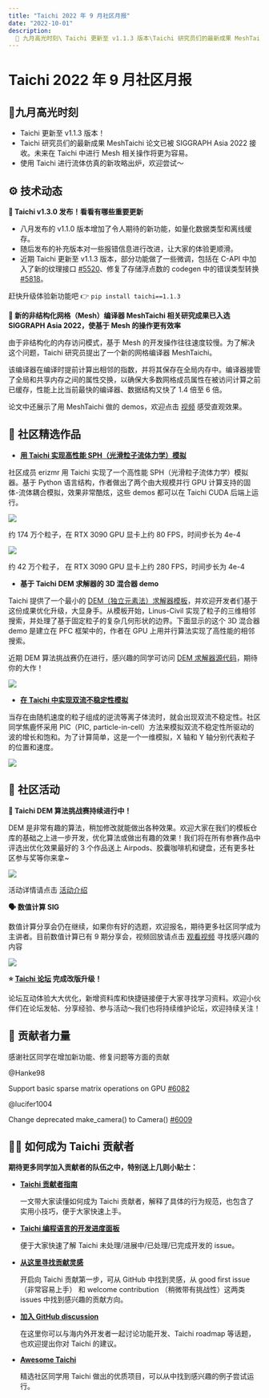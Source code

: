```yaml
---
title: "Taichi 2022 年 9 月社区月报"
date: "2022-10-01"
description:
  📌 九月高光时刻\ Taichi 更新至 v1.1.3 版本\Taichi 研究员们的最新成果 MeshTaichi 论文已被 SIGGRAPH Asia 2022 接收\使用 Taichi 进行流体仿真的新攻略出炉
---
```


# Taichi 2022 年 9 月社区月报

## 📌九月高光时刻

- Taichi 更新至 v1.1.3 版本！
- Taichi 研究员们的最新成果 MeshTaichi 论文已被 SIGGRAPH Asia 2022 接收。未来在 Taichi 中进行 Mesh 相关操作将更为容易。
- 使用 Taichi 进行流体仿真的新攻略出炉，欢迎尝试～

##  ⚙️ 技术动态

**🔧 Taichi v1.3.0 发布！看看有哪些重要更新**

- 八月发布的 v1.1.0 版本增加了令人期待的新功能，如量化数据类型和离线缓存。
- 随后发布的补充版本对一些报错信息进行改进，让大家的体验更顺滑。
- 近期 Taichi 更新至 v1.1.3 版本，部分功能做了一些微调，包括在 C-API 中加入了新的纹理接口 [#5520](https://github.com/taichi-dev/taichi/pull/5520)、修复了存储浮点数的 codegen 中的错误类型转换 [#5818](https://github.com/taichi-dev/taichi/pull/5818)。

赶快升级体验新功能吧 👉 `pip install taichi==1.1.3`

**🚀 新的非结构化网格（Mesh）编译器 MeshTaichi 相关研究成果已入选 SIGGRAPH Asia 2022，使基于 Mesh 的操作更有效率**

由于非结构化的内存访问模式，基于 Mesh 的开发操作往往速度较慢。为了解决这个问题，Taichi 研究员提出了一个新的网格编译器 MeshTaichi。

该编译器在编译时提前计算出相邻的指数，并将其保存在全局内存中。编译器接管了全局和共享内存之间的属性交换，以确保大多数网格成员属性在被访问计算之前已缓存，性能上比当前最快的编译器、数据结构又快了 1.4 倍至 6 倍。

论文中还展示了用 MeshTaichi 做的 demos，欢迎点击 [视频](http://mpvideo.qpic.cn/0bc3pmaagaaau4advfbv2vrva66dan5qaaya.f10002.mp4?dis_k=bd0b4c977368d74205db1d7c7803a422&dis_t=1676526488&play_scene=10400&vid=wxv_2597789719854465024&format_id=10002&support_redirect=0&mmversion=6.8.0) 感受直观效果。

## 🌟 社区精选作品

- **[用 Taichi 实现高性能 SPH（光滑粒子流体力学）模拟](https://github.com/erizmr/SPH_Taichi)**

社区成员 erizmr 用 Taichi 实现了一个高性能 SPH（光滑粒子流体力学）模拟器。基于 Python 语言结构，作者做出了两个由大规模并行 GPU 计算支持的固体-流体耦合模拟，效果非常酷炫，这些 demos 都可以在 Taichi CUDA 后端上运行。

![](https://user-images.githubusercontent.com/124654014/219297449-a4efebd1-df03-4681-a803-68e276a1b415.gif)

约 174 万个粒子，在 RTX 3090 GPU 显卡上约 80 FPS，时间步长为 4e-4

![](https://user-images.githubusercontent.com/124654014/219297591-fe277281-de76-4be8-af9f-d9bfec34d230.gif)

约 42 万个粒子， 在 RTX 3090 GPU 显卡上约 280 FPS，时间步长为 4e-4

- **基于 Taichi DEM 求解器的 3D 混合器 demo**

Taichi 提供了一个最小的 [DEM（独立元素法）求解器模板](https://github.com/taichi-dev/taichi_dem)，并欢迎开发者们基于这份成果优化升级，大显身手。从模板开始，Linus-Civil 实现了粒子的三维相邻搜索，并处理了基于固定粒子的复杂几何形状的边界。下面显示的这个 3D 混合器 demo 是建立在 PFC 框架中的，作者在 GPU 上用并行算法实现了高性能的相邻搜索。

近期 DEM 算法挑战赛仍在进行，感兴趣的同学可访问 [DEM 求解器源代码](https://github.com/Linus-Civil/GeoBlender)，期待你的大作！

![](https://user-images.githubusercontent.com/124654014/219298410-755008c3-4e70-4f94-8c03-d17990abeed1.gif)

- **[在 Taichi 中实现双流不稳定性模拟](https://github.com/JiaoLuhuai/pic88/blob/main/pic88.py)**

当存在由随机速度的粒子组成的逆流等离子体流时，就会出现双流不稳定性。社区同学焦鹿怀采用 PIC（PIC, particle-in-cell）方法来模拟双流不稳定性所驱动的波的增长和饱和。为了计算简单，这是一个一维模拟，X 轴和 Y 轴分别代表粒子的位置和速度。

![](https://user-images.githubusercontent.com/124654014/219299025-feb6eb08-6ff6-4de9-8057-e7811152e1e5.gif)

## 📢 社区活动

**🏅 Taichi DEM 算法挑战赛持续进行中！**

DEM 是非常有趣的算法，稍加修改就能做出各种效果。欢迎大家在我们的模板仓库的基础之上进一步开发，优化算法或做出有趣的效果！我们将在所有参赛作品中评选出优化效果最好的 3 个作品送上 Airpods、胶囊咖啡机和键盘，还有更多社区参与奖等你来拿~

![](https://user-images.githubusercontent.com/124654014/219299056-fce1ceda-dedd-41b3-b3ee-ca60dec517d9.jpg)

活动详情请点击 [活动介绍](https://forum.taichi.graphics/t/topic/2975)

**🗣 数值计算 SIG**

数值计算分享会仍在继续，如果你有好的选题，欢迎报名，期待更多社区同学成为主讲者。目前数值计算已有 9 期分享会，视频回放请点击 [观看视频](https://www.bilibili.com/video/BV1mg411y7i9/?spm_id_from=333.999.0.0&vd_source=7e8cfbc83bcd0c8522627c6544d35724) 寻找感兴趣的内容

![](https://user-images.githubusercontent.com/124654014/219299529-5d42d133-f9e6-43bc-a14c-3987355b819a.jpg)

**⭐️ [Taichi 论坛](https://forum.taichi-lang.cn/) 完成改版升级！**

论坛互动体验大大优化，新增资料库和快捷链接便于大家寻找学习资料。欢迎小伙伴们在论坛发帖、分享经验、参与活动～我们也将持续维护论坛，欢迎持续关注！

## 📝 贡献者力量

感谢社区同学在增加新功能、修复问题等方面的贡献

@Hanke98 

Support basic sparse matrix operations on GPU [#6082](https://github.com/taichi-dev/taichi/pull/6082)

@lucifer1004

Change deprecated make_camera() to Camera() [#6009](https://github.com/taichi-dev/taichi/pull/6009)

## 🧑‍💻 如何成为 Taichi 贡献者

**期待更多同学加入贡献者的队伍之中，特别送上几则小贴士：**

- **[Taichi 贡献者指南](https://docs.taichi-lang.org/docs/contributor_guide)**
 
   一文带大家读懂如何成为 Taichi 贡献者，解释了具体的行为规范，也包含了实用小技巧，便于大家快速上手。
   
- **[Taichi 编程语言的开发进度面板](https://github.com/orgs/taichi-dev/projects/1)**
 
   便于大家快速了解 Taichi 未处理/进展中/已处理/已完成开发的 issue。
   
- **[从这里寻找贡献灵感](https://github.com/taichi-dev/taichi/contribute)**

   开启向 Taichi 贡献第一步，可从 GitHub 中找到灵感，从 good first issue（非常容易上手） 和  welcome contribution （稍微带有挑战性）这两类 issues 中找到感兴趣的贡献方向。
   
- **[加入 GitHub discussion](https://github.com/taichi-dev/taichi/discussions)**
 
   在这里你可以与海内外开发者一起讨论功能开发、Taichi roadmap 等话题，也欢迎提出你对 Taichi 的建议。
 
- **[Awesome Taichi](https://github.com/taichi-dev/awesome-taichi)**
 
   精选社区同学用 Taichi 做出的优质项目，可以从中找到感兴趣的例子尝试运行。 







